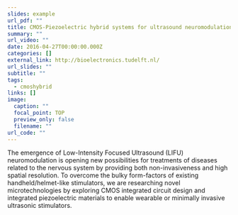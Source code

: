 ```yaml
---
slides: example
url_pdf: ""
title: CMOS-Piezoelectric hybrid systems for ultrasound neuromodulation
summary: ""
url_video: ""
date: 2016-04-27T00:00:00.000Z
categories: []
external_link: http://bioelectronics.tudelft.nl/
url_slides: ""
subtitle: ""
tags:
  - cmoshybrid
links: []
image:
  caption: ""
  focal_point: TOP
  preview_only: false
  filename: ""
url_code: ""
---
```

The emergence of Low-Intensity Focused Ultrasound (LIFU) neuromodulation is opening new possibilities for treatments of diseases related to the nervous system by providing both non-invasiveness and high spatial resolution. To overcome the bulky form-factors of existing handheld/helmet-like stimulators, we are researching novel microtechnologies by exploring CMOS integrated circuit design and integrated piezoelectric materials to enable wearable or minimally invasive ultrasonic stimulators.